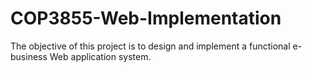 # COP3855-Web-Implementation
The objective of this project is to design and implement a functional e-business Web application system.
